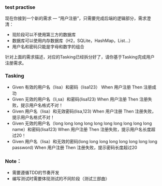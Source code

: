 ### test practise

现在你接到一个新的需求 — “用户注册”，只需要完成后端的逻辑部分，需求澄清：
- 现阶段可以不使用第三方的数据库
- 数据库可以使用内存数据库（H2，SQLite，HashMap，List...）
- 用户名和密码只能是字母和数字的组合

针对上面的需求描述，对应的Tasking已经拆分好了，请你基于Tasking完成用户注册需求。

### Tasking
- Given 有效的用户名（lisa）和密码（lisa123） When 用户注册 Then 注册成功
- Given 无效的用户名（li,sa）和密码(lisa123) When 用户注册 Then 注册失败，提示用户名格式不对！
- Given 用户名（lisa）和无效密码(lisa,123) When 用户注册 Then 注册失败，提示用户名格式不对！
- Given 无效的用户名（long long long long long long long long long long name）和密码(lisa123) When 用户注册 Then 注册失败，提示用户名长度超过20！
- Given 用户名（lisa）和无效的密码(long long long long long long long  long  password) When 用户注册 Then 注册失败，提示密码长度超过20


### Note：
- 需要遵循TDD的节奏开发
- 编写测试时需要体现测试的不同阶段（测试三部曲）
